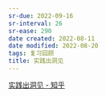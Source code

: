 ```yaml
---
sr-due: 2022-09-16
sr-interval: 26
sr-ease: 290
date created: 2022-08-11
date modified: 2022-08-20
tags: 复习回顾
title: 实践出洞见
---
```


[实践出洞见 - 知乎](https://zhuanlan.zhihu.com/p/521844479)
